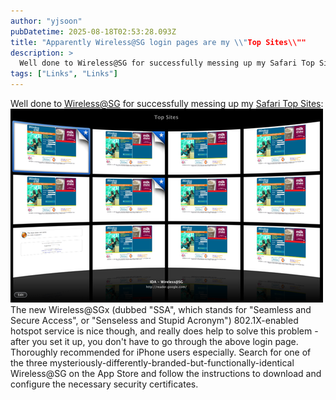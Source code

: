 ```yaml
---
author: "yjsoon"
pubDatetime: 2025-08-18T02:53:28.093Z
title: "Apparently Wireless@SG login pages are my \\"Top Sites\\""
description: >
  Well done to Wireless@SG for successfully messing up my Safari Top Sites: The new Wireless@SGx (dubbed \\"SSA\\", which stands for \\"Seamless and Secure...
tags: ["Links", "Links"]
---
```






Well done to [Wireless@SG](http://www.infocomm123.sg/wireless_at_sg) for successfully messing up my [Safari Top Sites](http://www.apple.com/safari/whats-new.html#topsites): ![Screen shot 2010-02-15 at PM 06.50.46.PNG](public/images/2010/03/Screen-shot-2010-02-15-at-PM-06.50.46.png) The new Wireless@SGx (dubbed "SSA", which stands for "Seamless and Secure Access", or "Senseless and Stupid Acronym") 802.1X-enabled hotspot service is nice though, and really does help to solve this problem - after you set it up, you don't have to go through the above login page. Thoroughly recommended for iPhone users especially. Search for one of the three mysteriously-differently-branded-but-functionally-identical Wireless@SG on the App Store and follow the instructions to download and configure the necessary security certificates.
